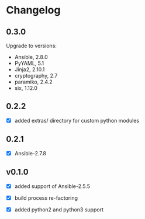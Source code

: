# Changelog

## 0.3.0

Upgrade to versions:

- Ansible, 2.8.0
- PyYAML, 5.1
- Jinja2, 2.10.1
- cryptography, 2.7
- paramiko, 2.4.2
- six, 1.12.0

## 0.2.2

- [x] added extras/ directory for custom python modules

## 0.2.1

- [x] Ansible-2.7.8

## v0.1.0

- [x] added support of Ansible-2.5.5
- [x] build process re-factoring
- [x] added python2 and python3 support 

